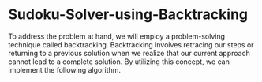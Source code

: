 # Sudoku-Solver-using-Backtracking
To address the problem at hand, we will employ a problem-solving technique called backtracking. Backtracking involves retracing our steps or returning to a previous solution when we realize that our current approach cannot lead to a complete solution. By utilizing this concept, we can implement the following algorithm.
